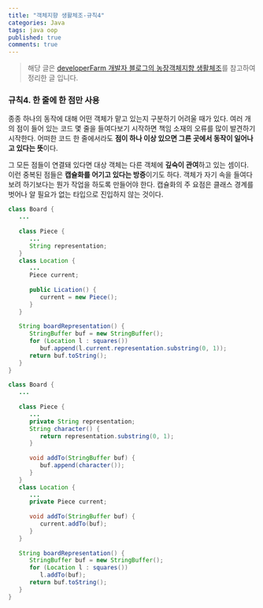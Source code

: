 ```yaml
---
title: "객체지향 생활체조-규칙4"
categories: Java
tags: java oop
published: true
comments: true
---
```


> 해당 글은 [developerFarm 개발자 블로그의 농장객체지향 생활체조](https://developerfarm.wordpress.com/2012/02/03/object_calisthenics_summary)를 참고하여 정리한 글 입니다.



### 규칙4. 한 줄에 한 점만 사용 

종종 하나의 동작에 대해 어떤 객체가 맡고 있는지 구분하기 어려울 때가 있다. 여러 개의 점이 들어 있는 코드 몇 줄을 들여다보기 시작하면 책임 소재의 오류를 많이 발견하기 시작한다. 어떠한 코드 한 줄에서라도 **점이 하나 이상 있으면 그른 곳에서 동작이 일어나고 있다는 뜻**이다.

그 모든 점들이 연결돼 있다면 대상 객체는 다른 객체에 **깊숙이 관여**하고 있는 셈이다. 이런 중복된 점들은 **캡슐화를 어기고 있다는 방증**이기도 하다. 객체가 자기 속을 들여다보려 하기보다는 뭔가 작업을 하도록 만들어야 한다. 캡슐화의 주 요점은 클래스 경계를 벗어나 알 필요가 없는 타입으로 진입하지 않는 것이다. 

```java
class Board {
   ...
 
   class Piece {
      ...
      String representation;
   }
   class Location {
      ...
      Piece current;
     
      public Lication() {
         current = new Piece(); 
      }
   }
 
   String boardRepresentation() {
      StringBuffer buf = new StringBuffer();
      for (Location l : squares())
         buf.append(l.current.representation.substring(0, 1));
      return buf.toString();
   }
}
 
class Board {
   ...
 
   class Piece {
      ...
      private String representation;
      String character() {
         return representation.substring(0, 1);
      }
 
      void addTo(StringBuffer buf) {
         buf.append(character());
      }
   }
   class Location {
      ...
      private Piece current;
     
      void addTo(StringBuffer buf) {
         current.addTo(buf);
      }
   }
 
   String boardRepresentation() {
      StringBuffer buf = new StringBuffer();
      for (Location l : squares())
         l.addTo(buf);
      return buf.toString();
   }
}
```

